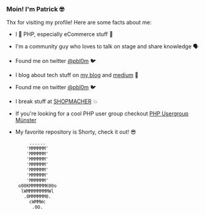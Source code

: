 ### Moin! I'm Patrick 🤓

Thx for visiting my profile! Here are some facts about me:

- I 💙 PHP, especially eCommerce stuff 🛒
- I'm a community guy who loves to talk on stage and share knowledge 🗣
- Found me on twitter [@pbl0m](https://twitter.com/pbl0m) 🐦
- I blog about tech stuff on [my blog](https://www.patrick-blom.de/) and [medium](https://medium.com/@blomsmail) 📝
- Found me on twitter [@pbl0m](https://twitter.com/pbl0m) 🐦
- I break stuff at [SHOPMACHER](https://www.shopmacher.de/) 💥
- If you're looking for a cool PHP user group checkout [PHP Usergroup Münster](https://github.com/phpugms)
- My favorite repository is Shorty, check it out! 😎 

           ......           
          'MMMMMM'          
          'MMMMMM'          
          'MMMMMM'          
          'MMMMMM'          
          'MMMMMM'          
          'MMMMMM'          
          'MMMMMM'          
       o00KMMMMMMK00o       
        lWMMMMMMMMWl        
         .0MMMMMM0.         
           cWMMWc           
            .0O. 
